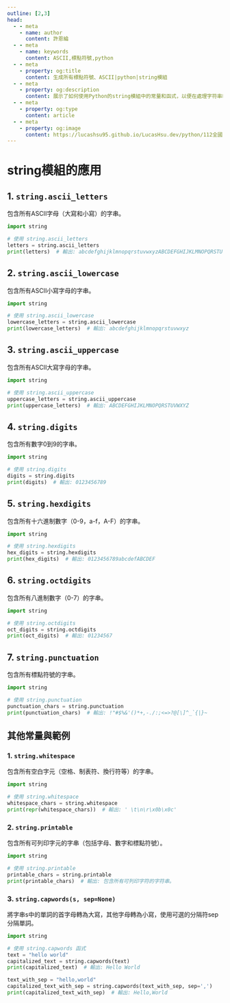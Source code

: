```yaml
---
outline: [2,3]
head:
  - - meta
    - name: author
      content: 許恩綸
  - - meta
    - name: keywords
      content: ASCII,標點符號,python
  - - meta
    - property: og:title
      content: 生成所有標點符號、ASCII|python|string模組
  - - meta
    - property: og:description
      content: 展示了如何使用Python的string模組中的常量和函式，以便在處理字符串時提高效率與簡潔性
  - - meta
    - property: og:type
      content: article
  - - meta
    - property: og:image
      content: https://lucashsu95.github.io/LucasHsu.dev/python/112全國技藝競賽筆記/14-模組/components/string.html
---
```


# string模組的應用

## **1. `string.ascii_letters`**
包含所有ASCII字母（大寫和小寫）的字串。

```python
import string

# 使用 string.ascii_letters
letters = string.ascii_letters
print(letters)  # 輸出: abcdefghijklmnopqrstuvwxyzABCDEFGHIJKLMNOPQRSTUVWXYZ
```

## **2. `string.ascii_lowercase`**
包含所有ASCII小寫字母的字串。

```python
import string

# 使用 string.ascii_lowercase
lowercase_letters = string.ascii_lowercase
print(lowercase_letters)  # 輸出: abcdefghijklmnopqrstuvwxyz
```

## **3. `string.ascii_uppercase`**
包含所有ASCII大寫字母的字串。

```python
import string

# 使用 string.ascii_uppercase
uppercase_letters = string.ascii_uppercase
print(uppercase_letters)  # 輸出: ABCDEFGHIJKLMNOPQRSTUVWXYZ
```

## **4. `string.digits`**
包含所有數字0到9的字串。

```python
import string

# 使用 string.digits
digits = string.digits
print(digits)  # 輸出: 0123456789
```

## **5. `string.hexdigits`**
包含所有十六進制數字（0-9，a-f，A-F）的字串。

```python
import string

# 使用 string.hexdigits
hex_digits = string.hexdigits
print(hex_digits)  # 輸出: 0123456789abcdefABCDEF
```

## **6. `string.octdigits`**
包含所有八進制數字（0-7）的字串。

```python
import string

# 使用 string.octdigits
oct_digits = string.octdigits
print(oct_digits)  # 輸出: 01234567
```

## **7. `string.punctuation`**
包含所有標點符號的字串。

```python
import string

# 使用 string.punctuation
punctuation_chars = string.punctuation
print(punctuation_chars)  # 輸出: !"#$%&'()*+,-./:;<=>?@[\]^_`{|}~
```

## 其他常量與範例

### **1. `string.whitespace`**
包含所有空白字元（空格、制表符、換行符等）的字串。

```python
import string

# 使用 string.whitespace
whitespace_chars = string.whitespace
print(repr(whitespace_chars))  # 輸出: ' \t\n\r\x0b\x0c'
```

### **2. `string.printable`**
包含所有可列印字元的字串（包括字母、數字和標點符號）。

```python
import string

# 使用 string.printable
printable_chars = string.printable
print(printable_chars)  # 輸出: 包含所有可列印字符的字符串。
```

### **3. `string.capwords(s, sep=None)`**
將字串s中的單詞的首字母轉為大寫，其他字母轉為小寫，使用可選的分隔符sep分隔單詞。

```python
import string

# 使用 string.capwords 函式
text = "hello world"
capitalized_text = string.capwords(text)
print(capitalized_text)  # 輸出: Hello World

text_with_sep = "hello,world"
capitalized_text_with_sep = string.capwords(text_with_sep, sep=',')
print(capitalized_text_with_sep)  # 輸出: Hello,World
``` 